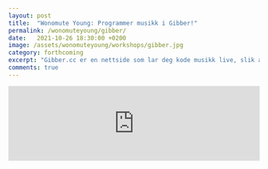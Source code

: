 ```yaml
---
layout: post
title:  "Wonomute Young: Programmer musikk i Gibber!"
permalink: /wonomuteyoung/gibber/
date:   2021-10-26 18:30:00 +0200
image: /assets/wonomuteyoung/workshops/gibber.jpg
category: forthcoming
excerpt: "Gibber.cc er en nettside som lar deg kode musikk live, slik at du kan lage musikk på sparket. Gibber kan også brukes til visuell koding, men i denne workshopen vil vi vi jobbe kun med musikken og kode steg for steg frem til vi har et slags musikkstykke på PC-en foran oss."
comments: true
---
```


<script type="text/javascript" src="https://nettskjema.no/static/js/external-embedding.js"></script><iframe class="nettskjema-iframe" src="https://nettskjema.no/a/280079?embed=1" title="Programmer musikk i Gibber!" frameborder="0" width="100%">Hvis du kan lese dette, støtter ikke nettleseren din iframes.</iframe>